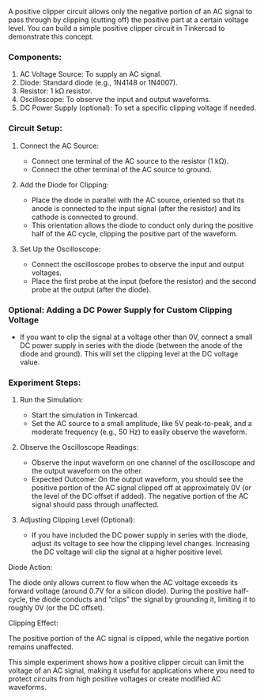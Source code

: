 A positive clipper circuit allows only the negative portion of an AC signal to pass through by clipping (cutting off) the positive part at a certain voltage level. You can build a simple positive clipper circuit in Tinkercad to demonstrate this concept.

### Components:

1. AC Voltage Source: To supply an AC signal.
2. Diode: Standard diode (e.g., 1N4148 or 1N4007).
3. Resistor: 1 kΩ resistor.
4. Oscilloscope: To observe the input and output waveforms.
5. DC Power Supply (optional): To set a specific clipping voltage if needed.

### Circuit Setup:

1. Connect the AC Source:
   - Connect one terminal of the AC source to the resistor (1 kΩ).
   - Connect the other terminal of the AC source to ground.

2. Add the Diode for Clipping:
   - Place the diode in parallel with the AC source, oriented so that its anode is connected to the input signal (after the resistor) and its cathode is connected to ground.
   - This orientation allows the diode to conduct only during the positive half of the AC cycle, clipping the positive part of the waveform.

3. Set Up the Oscilloscope:
   - Connect the oscilloscope probes to observe the input and output voltages.
   - Place the first probe at the input (before the resistor) and the second probe at the output (after the diode).

### Optional: Adding a DC Power Supply for Custom Clipping Voltage

   - If you want to clip the signal at a voltage other than 0V, connect a small DC power supply in series with the diode (between the anode of the diode and ground). This will set the clipping level at the DC voltage value.

### Experiment Steps:

1. Run the Simulation:
   - Start the simulation in Tinkercad.
   - Set the AC source to a small amplitude, like 5V peak-to-peak, and a moderate frequency (e.g., 50 Hz) to easily observe the waveform.

2. Observe the Oscilloscope Readings:
   - Observe the input waveform on one channel of the oscilloscope and the output waveform on the other.
   - Expected Outcome: On the output waveform, you should see the positive portion of the AC signal clipped off at approximately 0V (or the level of the DC offset if added). The negative portion of the AC signal should pass through unaffected.

3. Adjusting Clipping Level (Optional):
   - If you have included the DC power supply in series with the diode, adjust its voltage to see how the clipping level changes. Increasing the DC voltage will clip the signal at a higher positive level.

Diode Action:

The diode only allows current to flow when the AC voltage exceeds its forward voltage (around 0.7V for a silicon diode). During the positive half-cycle, the diode conducts and “clips” the signal by grounding it, limiting it to roughly 0V (or the DC offset).

Clipping Effect:

The positive portion of the AC signal is clipped, while the negative portion remains unaffected.

This simple experiment shows how a positive clipper circuit can limit the voltage of an AC signal, making it useful for applications where you need to protect circuits from high positive voltages or create modified AC waveforms.
